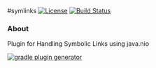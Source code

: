 #symlinks
[![License](http://img.shields.io/badge/license-MIT-blue.svg)](http://www.opensource.org/licenses/MIT)
[![Build Status](http://img.shields.io/travis/poochiethecat/symlinks.svg)](https://travis-ci.org/poochiethecat/symlinks)

### About

Plugin for Handling Symbolic Links using java.nio

<!---
Features:
TODO: add features

### Setup
TODO: add Setup description
Releases are published to
[gradle plugins portal](https://plugins.gradle.org/plugin/ch.poochiethecat.symlinks).

```groovy
plugins {
    id 'ch.poochiethecat.symlinks' version '0.1.0'
}
```

### Usage
TODO: add usage description
-->
[![gradle plugin generator](http://img.shields.io/badge/Powered%20by-%20Gradle%20plugin%20generator-green.svg?style=flat-square)](https://github.com/xvik/generator-gradle-plugin)
